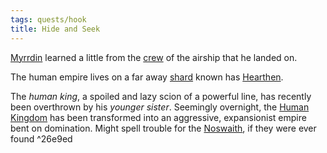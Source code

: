 ```yaml
---
tags: quests/hook
title: Hide and Seek
---
```


[Myrrdin](People/Party/Myrrdin%20Chosaach.md) learned a little from the [crew](People/Captain%20Amara.md) of the airship that he landed on. 

The human empire lives on a far away [shard](Locations/Cloud%20Sea/Shards/Shards.md) known has [Hearthen](Locations/Cloud%20Sea/Shards/Hearthen/Hearthen.md).

The *human king*, a spoiled and lazy scion of a powerful line, has recently been overthrown by his *younger sister*. Seemingly overnight, the [Human Kingdom](Groups/Human%20Kingdom.md) has been transformed into an aggressive, expansionist empire bent on domination. Might spell trouble for the [Noswaith](Groups/Brethyn%20Noswaith.md), if they were ever found ^26e9ed

